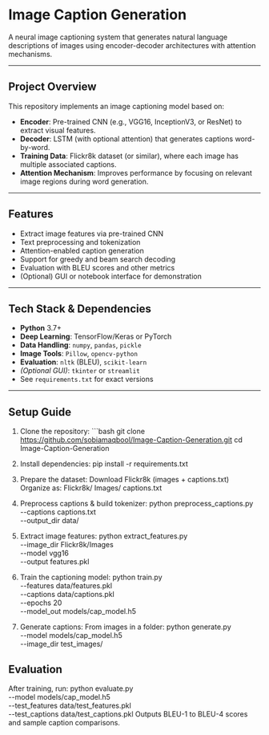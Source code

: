 #  Image Caption Generation

A neural image captioning system that generates natural language descriptions of images using encoder-decoder architectures with attention mechanisms.

---

##  Project Overview

This repository implements an image captioning model based on:

- **Encoder**: Pre-trained CNN (e.g., VGG16, InceptionV3, or ResNet) to extract visual features.
- **Decoder**: LSTM (with optional attention) that generates captions word-by-word.
- **Training Data**: Flickr8k dataset (or similar), where each image has multiple associated captions.
- **Attention Mechanism**: Improves performance by focusing on relevant image regions during word generation.

---

##  Features

- Extract image features via pre-trained CNN
- Text preprocessing and tokenization
- Attention-enabled caption generation
- Support for greedy and beam search decoding
- Evaluation with BLEU scores and other metrics
- (Optional) GUI or notebook interface for demonstration

---

##  Tech Stack & Dependencies

- **Python** 3.7+
- **Deep Learning**: TensorFlow/Keras or PyTorch
- **Data Handling**: `numpy`, `pandas`, `pickle`
- **Image Tools**: `Pillow`, `opencv-python`
- **Evaluation**: `nltk` (BLEU), `scikit-learn`
- *(Optional GUI)*: `tkinter` or `streamlit`
- See `requirements.txt` for exact versions

---

##  Setup Guide


1. Clone the repository: ```bash
git clone https://github.com/sobiamaqbool/Image-Caption-Generation.git
cd Image-Caption-Generation

2. Install dependencies:
pip install -r requirements.txt

3. Prepare the dataset:
Download Flickr8k (images + captions.txt)
Organize as:
Flickr8k/
  Images/
  captions.txt
4. Preprocess captions & build tokenizer:
python preprocess_captions.py \
  --captions captions.txt \
  --output_dir data/
5. Extract image features:
python extract_features.py \
  --image_dir Flickr8k/Images \
  --model vgg16 \
  --output features.pkl
6. Train the captioning model:
python train.py \
  --features data/features.pkl \
  --captions data/captions.pkl \
  --epochs 20 \
  --model_out models/cap_model.h5
7. Generate captions:
From images in a folder:
python generate.py \
  --model models/cap_model.h5 \
  --image_dir test_images/
## Evaluation
After training, run:
python evaluate.py \
  --model models/cap_model.h5 \
  --test_features data/test_features.pkl \
  --test_captions data/test_captions.pkl
Outputs BLEU-1 to BLEU-4 scores and sample caption comparisons.
